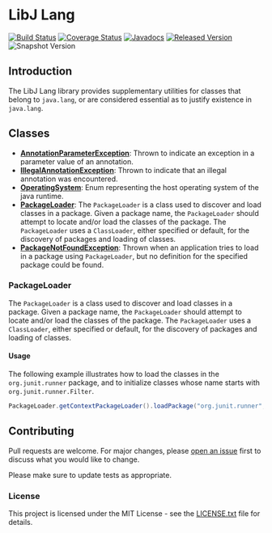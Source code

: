 # LibJ Lang

[![Build Status](https://travis-ci.org/libj/lang.svg?1)](https://travis-ci.org/libj/lang)
[![Coverage Status](https://coveralls.io/repos/github/libj/lang/badge.svg?1)](https://coveralls.io/github/libj/lang)
[![Javadocs](https://www.javadoc.io/badge/org.libj/lang.svg?1)](https://www.javadoc.io/doc/org.libj/lang)
[![Released Version](https://img.shields.io/maven-central/v/org.libj/lang.svg?1)](https://mvnrepository.com/artifact/org.libj/lang)
![Snapshot Version](https://img.shields.io/nexus/s/org.libj/lang?label=maven-snapshot&server=https%3A%2F%2Foss.sonatype.org)

## Introduction

The LibJ Lang library provides supplementary utilities for classes that belong to `java.lang`, or are considered essential as to justify existence in `java.lang`.

## Classes

* **[AnnotationParameterException](src/main/java/org.libj/lang/AnnotationParameterException.java)**: Thrown to indicate an exception in a parameter value of an annotation.
* **[IllegalAnnotationException](src/main/java/org.libj/lang/IllegalAnnotationException.java)**: Thrown to indicate that an illegal annotation was encountered.
* **[OperatingSystem](src/main/java/org.libj/lang/OperatingSystem.java)**: Enum representing the host operating system of the java runtime.
* **[PackageLoader](src/main/java/org.libj/lang/PackageLoader.java)**: The `PackageLoader` is a class used to discover and load classes in a package. Given a package name, the `PackageLoader` should attempt to locate and/or load the classes of the package. The `PackageLoader` uses a `ClassLoader`, either specified or default, for the discovery of packages and loading of classes.
* **[PackageNotFoundException](src/main/java/org.libj/lang/PackageNotFoundException.java)**: Thrown when an application tries to load in a package using `PackageLoader`, but no definition for the specified package could be found.

### PackageLoader

The `PackageLoader` is a class used to discover and load classes in a package. Given a package name, the `PackageLoader` should attempt to locate and/or load the classes of the package. The `PackageLoader` uses a `ClassLoader`, either specified or default, for the discovery of packages and loading of classes.

#### Usage

The following example illustrates how to load the classes in the `org.junit.runner` package, and to initialize classes whose name starts with `org.junit.runner.Filter`.

```java
PackageLoader.getContextPackageLoader().loadPackage("org.junit.runner", c -> c.getName().startsWith("org.junit.runner.Filter"));
```

## Contributing

Pull requests are welcome. For major changes, please [open an issue](../../issues) first to discuss what you would like to change.

Please make sure to update tests as appropriate.

### License

This project is licensed under the MIT License - see the [LICENSE.txt](LICENSE.txt) file for details.